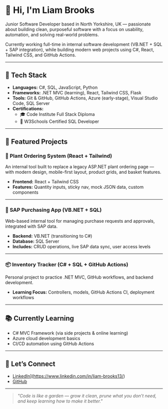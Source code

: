 # 👋 Hi, I'm Liam Brooks

Junior Software Developer based in North Yorkshire, UK — passionate about building clean, purposeful software with a focus on usability, automation, and solving real-world problems.

Currently working full-time in internal software development (VB.NET + SQL + SAP integration), while building modern web projects using C#, React, Tailwind CSS, and GitHub Actions.

---

## 🔧 Tech Stack

- **Languages:** C#, SQL, JavaScript, Python
- **Frameworks:** .NET MVC (learning), React, Tailwind CSS, Flask
- **Tools:** Git & GitHub, GitHub Actions, Azure (early-stage), Visual Studio Code, SQL Server
- **Certifications:**  
  - 🎓 Code Institute Full Stack Diploma  
  - 📜 W3Schools Certified SQL Developer  

---

## 📌 Featured Projects

### 🌿 Plant Ordering System (React + Tailwind)
An internal tool built to replace a legacy ASP.NET plant ordering page — with modern design, mobile-first layout, product grids, and basket features.
- **Frontend:** React + Tailwind CSS
- **Features:** Quantity inputs, sticky nav, mock JSON data, custom components


---

### 🛒 SAP Purchasing App (VB.NET + SQL)
Web-based internal tool for managing purchase requests and approvals, integrated with SAP data.
- **Backend:** VB.NET (transitioning to C#)
- **Database:** SQL Server
- **Includes:** CRUD operations, live SAP data sync, user access levels


---

### 📦 Inventory Tracker (C# + SQL + GitHub Actions)
Personal project to practice .NET MVC, GitHub workflows, and backend development.
- **Learning Focus:** Controllers, models, GitHub Actions CI, deployment workflows


---

## 📚 Currently Learning
- C# MVC Framework (via side projects & online learning)
- Azure cloud development basics
- CI/CD automation using GitHub Actions

---

## 💬 Let’s Connect
- [LinkedIn]([)](https://www.linkedin.com/in/liam-brooks13/)  
- [GitHub](https://github.com/Lbrooks13)

---

> *"Code is like a garden — grow it clean, prune what you don’t need, and keep learning how to make it better."*
